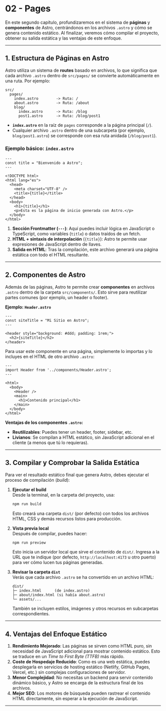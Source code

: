 # 02 - Pages

En este segundo capítulo, profundizaremos en el sistema de **páginas** y **componentes** de Astro, centrándonos en los archivos `.astro` y cómo se genera contenido estático. Al finalizar, veremos cómo compilar el proyecto, obtener su salida estática y las ventajas de este enfoque.

---

## 1. Estructura de Páginas en Astro

Astro utiliza un sistema de **routes** basado en archivos, lo que significa que cada archivo `.astro` dentro de `src/pages/` se convierte automáticamente en una ruta. Por ejemplo:

```
src/
  pages/
    index.astro        -> Ruta: /
    about.astro        -> Ruta: /about
    blog/
      index.astro      -> Ruta: /blog
      post1.astro      -> Ruta: /blog/post1
```

- **`index.astro`** en la raíz de `pages` corresponde a la página principal (`/`).
- Cualquier archivo `.astro` dentro de una subcarpeta (por ejemplo, `blog/post1.astro`) se corresponde con esa ruta anidada (`/blog/post1`).

### Ejemplo básico: `index.astro`

```astro
---
const title = "Bienvenido a Astro";
---

<!DOCTYPE html>
<html lang="es">
  <head>
    <meta charset="UTF-8" />
    <title>{title}</title>
  </head>
  <body>
    <h1>{title}</h1>
    <p>Esta es la página de inicio generada con Astro.</p>
  </body>
</html>
```

1. **Sección Frontmatter (`---`)**: Aquí puedes incluir lógica en JavaScript o TypeScript, como variables (`title`) o datos traídos de un fetch.
2. **HTML + sintaxis de interpolación** (`{title}`): Astro te permite usar expresiones de JavaScript dentro de llaves.
3. **Salida en HTML**: Tras la compilación, este archivo generará una página estática con todo el HTML resultante.

---

## 2. Componentes de Astro

Además de las páginas, Astro te permite crear **componentes** en archivos `.astro` dentro de la carpeta `src/components/`. Esto sirve para reutilizar partes comunes (por ejemplo, un header o footer).

**Ejemplo: `Header.astro`**

```astro
---
const siteTitle = "Mi Sitio en Astro";
---

<header style="background: #ddd; padding: 1rem;">
  <h2>{siteTitle}</h2>
</header>
```

Para usar este componente en una página, simplemente lo importas y lo incluyes en el HTML de otro archivo `.astro`:

```astro
---
import Header from '../components/Header.astro';
---

<html>
  <body>
    <Header />
    <main>
      <h1>Contenido principal</h1>
    </main>
  </body>
</html>
```

**Ventajas de los componentes `.astro`:**
- **Reutilizables**: Puedes tener un header, footer, sidebar, etc.
- **Livianos**: Se compilan a HTML estático, sin JavaScript adicional en el cliente (a menos que tú lo requieras).

---

## 3. Compilar y Comprobar la Salida Estática

Para ver el resultado estático final que genera Astro, debes ejecutar el proceso de compilación (_build_):

1. **Ejecutar el build**  
   Desde la terminal, en la carpeta del proyecto, usa:
   ```bash
   npm run build
   ```
   Esto creará una carpeta `dist/` (por defecto) con todos los archivos HTML, CSS y demás recursos listos para producción.

2. **Vista previa local**  
   Después de compilar, puedes hacer:
   ```bash
   npm run preview
   ```
   Esto inicia un servidor local que sirve el contenido de `dist/`. Ingresa a la URL que te indique (por defecto, `http://localhost:4173` u otro puerto) para ver cómo lucen tus páginas generadas.

3. **Revisar la carpeta `dist`**  
   Verás que cada archivo `.astro` se ha convertido en un archivo HTML:
   ```
   dist/
   ├─ index.html      (de index.astro)
   ├─ about/index.html (si había about.astro)
   └─ assets/...
   ```
   También se incluyen estilos, imágenes y otros recursos en subcarpetas correspondientes.

---

## 4. Ventajas del Enfoque Estático

1. **Rendimiento Mejorado**: Las páginas se sirven como HTML puro, sin necesidad de JavaScript adicional para mostrar contenido estático. Esto se traduce en un _Time to First Byte (TTFB)_ más rápido.
2. **Coste de Hospedaje Reducido**: Como es una web estática, puedes desplegarla en servicios de hosting estático (Netlify, GitHub Pages, Vercel, etc.) sin complejas configuraciones de servidor.
3. **Menor Complejidad**: No necesitas un backend para servir contenido dinámico básico, y Astro se encarga de la estructura final de los archivos.
4. **Mejor SEO**: Los motores de búsqueda pueden rastrear el contenido HTML directamente, sin esperar a la ejecución de JavaScript.

---
